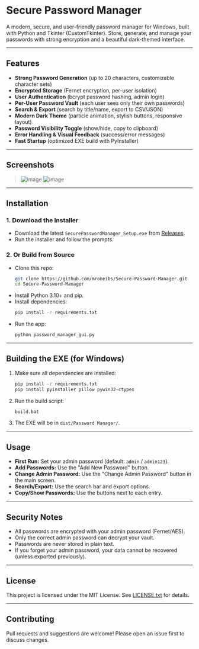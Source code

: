 # Secure Password Manager

A modern, secure, and user-friendly password manager for Windows, built with Python and Tkinter (CustomTkinter). Store, generate, and manage your passwords with strong encryption and a beautiful dark-themed interface.

---

## Features

- **Strong Password Generation** (up to 20 characters, customizable character sets)
- **Encrypted Storage** (Fernet encryption, per-user isolation)
- **User Authentication** (bcrypt password hashing, admin login)
- **Per-User Password Vault** (each user sees only their own passwords)
- **Search & Export** (search by title/name, export to CSV/JSON)
- **Modern Dark Theme** (particle animation, stylish buttons, responsive layout)
- **Password Visibility Toggle** (show/hide, copy to clipboard)
- **Error Handling & Visual Feedback** (success/error messages)
- **Fast Startup** (optimized EXE build with PyInstaller)

---

## Screenshots

> ![image](https://github.com/user-attachments/assets/33466753-5900-4337-ae6d-b33383cc85e5)
> ![image](https://github.com/user-attachments/assets/1c12f50c-372c-46bf-b220-88419f47f58f)


---

## Installation

### 1. Download the Installer
- Download the latest `SecurePasswordManager_Setup.exe` from [Releases](https://github.com/yourusername/yourrepo/releases).
- Run the installer and follow the prompts.

### 2. Or Build from Source
- Clone this repo:
  ```sh
  git clone https://github.com/mroneibs/Secure-Password-Manager.git
  cd Secure-Password-Manager
  ```
- Install Python 3.10+ and pip.
- Install dependencies:
  ```sh
  pip install -r requirements.txt
  ```
- Run the app:
  ```sh
  python password_manager_gui.py
  ```

---

## Building the EXE (for Windows)

1. Make sure all dependencies are installed:
   ```sh
   pip install -r requirements.txt
   pip install pyinstaller pillow pywin32-ctypes
   ```
2. Run the build script:
   ```sh
   build.bat
   ```
3. The EXE will be in `dist/Password Manager/`.

---

## Usage

- **First Run:** Set your admin password (default: `admin` / `admin123`).
- **Add Passwords:** Use the "Add New Password" button.
- **Change Admin Password:** Use the "Change Admin Password" button in the main screen.
- **Search/Export:** Use the search bar and export options.
- **Copy/Show Passwords:** Use the buttons next to each entry.

---

## Security Notes
- All passwords are encrypted with your admin password (Fernet/AES).
- Only the correct admin password can decrypt your vault.
- Passwords are never stored in plain text.
- If you forget your admin password, your data cannot be recovered (unless exported previously).

---

## License

This project is licensed under the MIT License. See [LICENSE.txt](LICENSE.txt) for details.


---

## Contributing
Pull requests and suggestions are welcome! Please open an issue first to discuss changes. 
